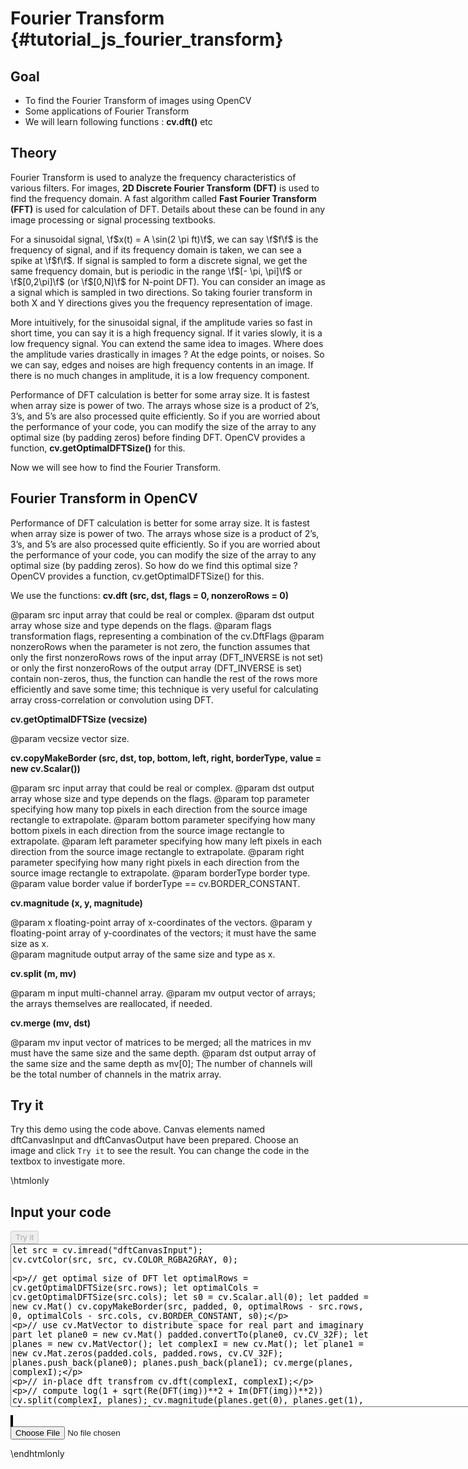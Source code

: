 Fourier Transform {#tutorial_js_fourier_transform}
=================

Goal
----

-   To find the Fourier Transform of images using OpenCV
-   Some applications of Fourier Transform
-   We will learn following functions : **cv.dft()** etc

Theory
------

Fourier Transform is used to analyze the frequency characteristics of various filters. For images,
**2D Discrete Fourier Transform (DFT)** is used to find the frequency domain. A fast algorithm
called **Fast Fourier Transform (FFT)** is used for calculation of DFT. Details about these can be
found in any image processing or signal processing textbooks.

For a sinusoidal signal, \f$x(t) = A \sin(2 \pi ft)\f$, we can say \f$f\f$ is the frequency of signal, and
if its frequency domain is taken, we can see a spike at \f$f\f$. If signal is sampled to form a discrete
signal, we get the same frequency domain, but is periodic in the range \f$[- \pi, \pi]\f$ or \f$[0,2\pi]\f$
(or \f$[0,N]\f$ for N-point DFT). You can consider an image as a signal which is sampled in two
directions. So taking fourier transform in both X and Y directions gives you the frequency
representation of image.

More intuitively, for the sinusoidal signal, if the amplitude varies so fast in short time, you can
say it is a high frequency signal. If it varies slowly, it is a low frequency signal. You can extend
the same idea to images. Where does the amplitude varies drastically in images ? At the edge points,
or noises. So we can say, edges and noises are high frequency contents in an image. If there is no
much changes in amplitude, it is a low frequency component.

Performance of DFT calculation is better for some array size. It is fastest when array size is power
of two. The arrays whose size is a product of 2’s, 3’s, and 5’s are also processed quite
efficiently. So if you are worried about the performance of your code, you can modify the size of
the array to any optimal size (by padding zeros) before finding DFT. OpenCV provides a function, **cv.getOptimalDFTSize()** for this. 

Now we will see how to find the Fourier Transform.

Fourier Transform in OpenCV
---------------------------

Performance of DFT calculation is better for some array size. It is fastest when array size is power of two. The arrays whose size is a product of 2’s, 3’s, and 5’s are also processed quite efficiently. So if you are worried about the performance of your code, you can modify the size of the array to any optimal size (by padding zeros). So how do we find this optimal size ? OpenCV provides a function, cv.getOptimalDFTSize() for this.

We use the functions: **cv.dft (src, dst, flags = 0, nonzeroRows = 0)** 

@param src           input array that could be real or complex.
@param dst           output array whose size and type depends on the flags.
@param flags         transformation flags, representing a combination of the cv.DftFlags
@param nonzeroRows   when the parameter is not zero, the function assumes that only the first nonzeroRows rows of the input array (DFT_INVERSE is not set) or only the first nonzeroRows of the output array (DFT_INVERSE is set) contain non-zeros, thus, the function can handle the rest of the rows more efficiently and save some time; this technique is very useful for calculating array cross-correlation or convolution using DFT.

**cv.getOptimalDFTSize (vecsize)**

@param vecsize   vector size.

**cv.copyMakeBorder (src, dst, top, bottom, left, right, borderType, value = new cv.Scalar())**

@param src           input array that could be real or complex.
@param dst           output array whose size and type depends on the flags.
@param top           parameter specifying how many top pixels in each direction from the source image rectangle to extrapolate. 
@param bottom        parameter specifying how many bottom pixels in each direction from the source image rectangle to extrapolate. 
@param left          parameter specifying how many left pixels in each direction from the source image rectangle to extrapolate. 
@param right         parameter specifying how many right pixels in each direction from the source image rectangle to extrapolate. 
@param borderType    border type.        
@param value         border value if borderType == cv.BORDER_CONSTANT.

**cv.magnitude (x, y, magnitude)**

@param x          floating-point array of x-coordinates of the vectors.
@param y          floating-point array of y-coordinates of the vectors; it must have the same size as x.        
@param magnitude  output array of the same size and type as x.

**cv.split (m, mv)**

@param m     input multi-channel array.
@param mv    output vector of arrays; the arrays themselves are reallocated, if needed.

**cv.merge (mv, dst)**

@param mv      input vector of matrices to be merged; all the matrices in mv must have the same size and the same depth.
@param dst     output array of the same size and the same depth as mv[0]; The number of channels will be the total number of channels in the matrix array.

Try it
------

Try this demo using the code above. Canvas elements named dftCanvasInput and dftCanvasOutput have been prepared. Choose an image and
click `Try it` to see the result. You can change the code in the textbox to investigate more.

\htmlonly
<!DOCTYPE html>
<head>
<style>
canvas {
    border: 1px solid black;
}
.err {
    color: red;
}
</style>
</head>
<body>
<div id="dftCodeArea">
<h2>Input your code</h2>
<button id="dftTryIt" disabled="true" onclick="dftExecuteCode()">Try it</button><br>
<textarea rows="17" cols="90" id="dftTestCode" spellcheck="false">
let src = cv.imread("dftCanvasInput");
cv.cvtColor(src, src, cv.COLOR_RGBA2GRAY, 0);

// get optimal size of DFT
let optimalRows = cv.getOptimalDFTSize(src.rows);
let optimalCols = cv.getOptimalDFTSize(src.cols);
let s0 = cv.Scalar.all(0);
let padded = new cv.Mat()
cv.copyMakeBorder(src, padded, 0, optimalRows - src.rows, 0, optimalCols - src.cols, cv.BORDER_CONSTANT, s0);

// use cv.MatVector to distribute space for real part and imaginary part
let plane0 = new cv.Mat()
padded.convertTo(plane0, cv.CV_32F);
let planes = new cv.MatVector();
let complexI = new cv.Mat();
let plane1 = new cv.Mat.zeros(padded.cols, padded.rows, cv.CV_32F);
planes.push_back(plane0); planes.push_back(plane1);
cv.merge(planes, complexI);

// in-place dft transfrom
cv.dft(complexI, complexI);

// compute log(1 + sqrt(Re(DFT(img))**2 + Im(DFT(img))**2))
cv.split(complexI, planes);
cv.magnitude(planes.get(0), planes.get(1), planes.get(0));
let mag = planes.get(0);
let m1 = new cv.Mat.ones(mag.rows, mag.cols, mag.type());
cv.add(mag, m1, mag);
cv.log(mag, mag);

// crop the spectrum, if it has an odd number of rows or columns
let rect = new cv.Rect(0, 0, mag.cols & -2, mag.rows & -2);
mag = mag.getRoiRect(rect);

// rearrange the quadrants of Fourier image
// so that the origin is at the image center
let cx = mag.cols / 2;
let cy = mag.rows / 2;
let tmp = new cv.Mat();

let rect0 = new cv.Rect(0, 0, cx, cy);
let rect1 = new cv.Rect(cx, 0, cx, cy);
let rect2 = new cv.Rect(0, cy, cx, cy);
let rect3 = new cv.Rect(cx, cy, cx, cy);

let q0 = mag.getRoiRect(rect0);
let q1 = mag.getRoiRect(rect1);
let q2 = mag.getRoiRect(rect2);
let q3 = mag.getRoiRect(rect3);

// exchange 1 and 4 quadrants
q0.copyTo(tmp);
q3.copyTo(q0);
tmp.copyTo(q3);

// exchange 2 and 3 quadrants
q1.copyTo(tmp);
q2.copyTo(q1);
tmp.copyTo(q2);

// The pixel value of cv.CV_32S type image ranges from 0 to 1.
cv.normalize(mag, mag, 0, 1, cv.NORM_MINMAX);

cv.imshow("dftCanvasOutput", mag);
src.delete(); padded.delete(); planes.delete(); complexI.delete(); m1.delete(); tmp.delete(); 
</textarea>
<p class="err" id="dftErr"></p>
</div>
<div id="dftShowcase">
    <div>
        <canvas id="dftCanvasInput"></canvas>
        <canvas id="dftCanvasOutput"></canvas>
    </div>
    <input type="file" id="dftInput" name="file" />
</div>
<script src="utils.js"></script>
<script async src="opencv.js" id="opencvjs"></script>
<script>
function dftExecuteCode() {
    let dftText = document.getElementById("dftTestCode").value;
    try {
        eval(dftText);
        document.getElementById("dftErr").innerHTML = " ";
    } catch(err) {
        document.getElementById("dftErr").innerHTML = err;
    }
}

loadImageToCanvas("lena.jpg", "dftCanvasInput");
let dftInputElement = document.getElementById("dftInput");
dftInputElement.addEventListener("change", dftHandleFiles, false);
function dftHandleFiles(e) {
    let dftUrl = URL.createObjectURL(e.target.files[0]);
    loadImageToCanvas(dftUrl, "dftCanvasInput");
}

function onReady() {
    document.getElementById("dftTryIt").disabled = false;
}
if (typeof cv !== 'undefined') {
    onReady();
} else {
    document.getElementById("opencvjs").onload = onReady;
}
</script>
</body>
\endhtmlonly